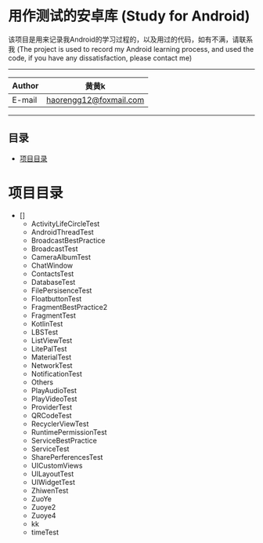 用作测试的安卓库
(Study for Android)
===========================
该项目是用来记录我Android的学习过程的，以及用过的代码，如有不满，请联系我
(The project is used to record my Android learning process, and used the code, if you have any dissatisfaction, please contact me)

****
	
|Author|黄黄k|
|---|---
|E-mail|haorengg12@foxmail.com


****
## 目录
* [项目目录](#项目目录)


# 项目目录

* []
    * ActivityLifeCircleTest
    * AndroidThreadTest
    * BroadcastBestPractice
    * BroadcastTest
    * CameraAlbumTest
    * ChatWindow
    * ContactsTest
    * DatabaseTest
    * FilePersisenceTest
    * FloatbuttonTest
    * FragmentBestPractice2
    * FragmentTest
    * KotlinTest
    * LBSTest
    * ListViewTest
    * LitePalTest
    * MaterialTest
    * NetworkTest
    * NotificationTest
    * Others
    * PlayAudioTest
    * PlayVideoTest
    * ProviderTest
    * QRCodeTest
    * RecyclerViewTest
    * RuntimePermissionTest
    * ServiceBestPractice
    * ServiceTest
    * SharePerferencesTest
    * UICustomViews
    * UILayoutTest
    * UIWidgetTest
    * ZhiwenTest
    * ZuoYe
    * Zuoye2
    * Zuoye4
    * kk
    * timeTest